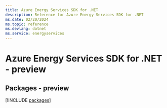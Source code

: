 ```yaml
---
title: Azure Energy Services SDK for .NET
description: Reference for Azure Energy Services SDK for .NET
ms.date: 02/20/2024
ms.topic: reference
ms.devlang: dotnet
ms.service: energyservices
---
```

# Azure Energy Services SDK for .NET - preview
## Packages - preview
[!INCLUDE [packages](energy-services-index.md)]
